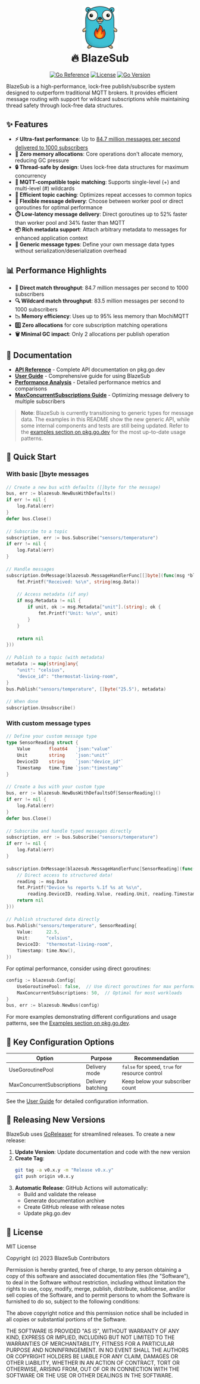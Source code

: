 <h1 align="center"><img src="logo.png" width="96" /><br />🔥 BlazeSub</h1>

<p align="center">
  <a href="https://pkg.go.dev/github.com/NSXBet/blazesub"><img src="https://pkg.go.dev/badge/github.com/NSXBet/blazesub.svg" alt="Go Reference"></a>
  <a href="https://github.com/NSXBet/blazesub/blob/main/LICENSE"><img src="https://img.shields.io/github/license/NSXBet/blazesub" alt="License"></a>
  <a href="https://github.com/NSXBet/blazesub/blob/main/go.mod"><img src="https://img.shields.io/github/go-mod/go-version/NSXBet/blazesub" alt="Go Version"></a>
</p>

BlazeSub is a high-performance, lock-free publish/subscribe system designed to outperform traditional MQTT brokers. It provides efficient message routing with support for wildcard subscriptions while maintaining thread safety through lock-free data structures.

## ✨ Features

- **⚡ Ultra-fast performance**: Up to [84.7 million messages per second delivered to 1000 subscribers](PERFORMANCE.md)
- **🧠 Zero memory allocations**: Core operations don't allocate memory, reducing GC pressure
- **🔒 Thread-safe by design**: Uses lock-free data structures for maximum concurrency
- **🌳 MQTT-compatible topic matching**: Supports single-level (+) and multi-level (#) wildcards
- **🚀 Efficient topic caching**: Optimizes repeat accesses to common topics
- **🔄 Flexible message delivery**: Choose between worker pool or direct goroutines for optimal performance
- **⏱️ Low-latency message delivery**: Direct goroutines up to 52% faster than worker pool and 34% faster than MQTT
- **📦 Rich metadata support**: Attach arbitrary metadata to messages for enhanced application context
- **🧩 Generic message types**: Define your own message data types without serialization/deserialization overhead

## 📊 Performance Highlights

- **💯 Direct match throughput**: 84.7 million messages per second to 1000 subscribers
- **🔍 Wildcard match throughput**: 83.5 million messages per second to 1000 subscribers
- **📉 Memory efficiency**: Uses up to 95% less memory than MochiMQTT
- **0️⃣ Zero allocations** for core subscription matching operations
- **🗑️ Minimal GC impact**: Only 2 allocations per publish operation

## 📘 Documentation

- [**API Reference**](https://pkg.go.dev/github.com/NSXBet/blazesub) - Complete API documentation on pkg.go.dev
- [**User Guide**](USER_GUIDE.md) - Comprehensive guide for using BlazeSub
- [**Performance Analysis**](PERFORMANCE.md) - Detailed performance metrics and comparisons
- [**MaxConcurrentSubscriptions Guide**](USER_GUIDE_MAX_CONCURRENT_SUBS.md) - Optimizing message delivery to multiple subscribers

> **Note**: BlazeSub is currently transitioning to generic types for message data. The examples in this README show the new generic API, while some internal components and tests are still being updated. Refer to the [examples section on pkg.go.dev](https://pkg.go.dev/github.com/NSXBet/blazesub#pkg-examples) for the most up-to-date usage patterns.

## 📝 Quick Start

### With basic []byte messages

```go
// Create a new bus with defaults ([]byte for the message)
bus, err := blazesub.NewBusWithDefaults()
if err != nil {
    log.Fatal(err)
}
defer bus.Close()

// Subscribe to a topic
subscription, err := bus.Subscribe("sensors/temperature")
if err != nil {
    log.Fatal(err)
}

// Handle messages
subscription.OnMessage(blazesub.MessageHandlerFunc[[]byte](func(msg *blazesub.Message[[]byte]) error {
    fmt.Printf("Received: %s\n", string(msg.Data))

    // Access metadata (if any)
    if msg.Metadata != nil {
        if unit, ok := msg.Metadata["unit"].(string); ok {
            fmt.Printf("Unit: %s\n", unit)
        }
    }

    return nil
}))

// Publish to a topic (with metadata)
metadata := map[string]any{
    "unit": "celsius",
    "device_id": "thermostat-living-room",
}
bus.Publish("sensors/temperature", []byte("25.5"), metadata)

// When done
subscription.Unsubscribe()
```

### With custom message types

```go
// Define your custom message type
type SensorReading struct {
    Value       float64   `json:"value"`
    Unit        string    `json:"unit"`
    DeviceID    string    `json:"device_id"`
    Timestamp   time.Time `json:"timestamp"`
}

// Create a bus with your custom type
bus, err := blazesub.NewBusWithDefaultsOf[SensorReading]()
if err != nil {
    log.Fatal(err)
}
defer bus.Close()

// Subscribe and handle typed messages directly
subscription, err := bus.Subscribe("sensors/temperature")
if err != nil {
    log.Fatal(err)
}

subscription.OnMessage(blazesub.MessageHandlerFunc[SensorReading](func(msg *blazesub.Message[SensorReading]) error {
    // Direct access to structured data!
    reading := msg.Data
    fmt.Printf("Device %s reports %.1f %s at %s\n",
        reading.DeviceID, reading.Value, reading.Unit, reading.Timestamp.Format(time.RFC3339))
    return nil
}))

// Publish structured data directly
bus.Publish("sensors/temperature", SensorReading{
    Value:     22.5,
    Unit:      "celsius",
    DeviceID:  "thermostat-living-room",
    Timestamp: time.Now(),
})
```

For optimal performance, consider using direct goroutines:

```go
config := blazesub.Config{
    UseGoroutinePool: false,  // Use direct goroutines for max performance
    MaxConcurrentSubscriptions: 50,  // Optimal for most workloads
}
bus, err := blazesub.NewBus(config)
```

For more examples demonstrating different configurations and usage patterns, see the [Examples section on pkg.go.dev](https://pkg.go.dev/github.com/NSXBet/blazesub#pkg-examples).

## 🔧 Key Configuration Options

| Option                     | Purpose           | Recommendation                                 |
| -------------------------- | ----------------- | ---------------------------------------------- |
| UseGoroutinePool           | Delivery mode     | `false` for speed, `true` for resource control |
| MaxConcurrentSubscriptions | Delivery batching | Keep below your subscriber count               |

See the [User Guide](USER_GUIDE.md) for detailed configuration information.

## 🚀 Releasing New Versions

BlazeSub uses [GoReleaser](https://goreleaser.com/) for streamlined releases. To create a new release:

1. **Update Version**: Update documentation and code with the new version
2. **Create Tag**:
   ```bash
   git tag -a v0.x.y -m "Release v0.x.y"
   git push origin v0.x.y
   ```
3. **Automatic Release**: GitHub Actions will automatically:
   - Build and validate the release
   - Generate documentation archive
   - Create GitHub release with release notes
   - Update pkg.go.dev

## 📄 License

MIT License

Copyright (c) 2023 BlazeSub Contributors

Permission is hereby granted, free of charge, to any person obtaining a copy
of this software and associated documentation files (the "Software"), to deal
in the Software without restriction, including without limitation the rights
to use, copy, modify, merge, publish, distribute, sublicense, and/or sell
copies of the Software, and to permit persons to whom the Software is
furnished to do so, subject to the following conditions:

The above copyright notice and this permission notice shall be included in all
copies or substantial portions of the Software.

THE SOFTWARE IS PROVIDED "AS IS", WITHOUT WARRANTY OF ANY KIND, EXPRESS OR
IMPLIED, INCLUDING BUT NOT LIMITED TO THE WARRANTIES OF MERCHANTABILITY,
FITNESS FOR A PARTICULAR PURPOSE AND NONINFRINGEMENT. IN NO EVENT SHALL THE
AUTHORS OR COPYRIGHT HOLDERS BE LIABLE FOR ANY CLAIM, DAMAGES OR OTHER
LIABILITY, WHETHER IN AN ACTION OF CONTRACT, TORT OR OTHERWISE, ARISING FROM,
OUT OF OR IN CONNECTION WITH THE SOFTWARE OR THE USE OR OTHER DEALINGS IN THE
SOFTWARE.
